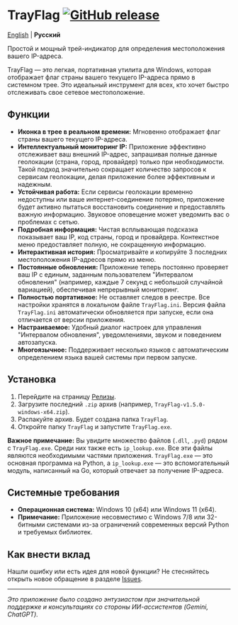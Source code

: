 # TrayFlag [![GitHub release](https://img.shields.io/github/v/release/Ridbowt/TrayFlag?label=version)](https://github.com/Ridbowt/TrayFlag/releases)

[English](README.md) | **Русский**

Простой и мощный трей-индикатор для определения местоположения вашего IP-адреса.

TrayFlag — это легкая, портативная утилита для Windows, которая отображает флаг страны вашего текущего IP-адреса прямо в системном трее. Это идеальный инструмент для всех, кто хочет быстро отслеживать свое сетевое местоположение.

## Функции
- **Иконка в трее в реальном времени:** Мгновенно отображает флаг страны вашего текущего IP-адреса.
- **Интеллектуальный мониторинг IP:** Приложение эффективно отслеживает ваш внешний IP-адрес, запрашивая полные данные геолокации (страна, город, провайдер) только при необходимости. Такой подход значительно сокращает количество запросов к сервисам геолокации, делая приложение более эффективным и надежным.
- **Устойчивая работа:** Если сервисы геолокации временно недоступны или ваше интернет-соединение потеряно, приложение будет активно пытаться восстановить соединение и предоставлять важную информацию. Звуковое оповещение может уведомить вас о проблемах с сетью.
- **Подробная информация:** Чистая всплывающая подсказка показывает ваш IP, код страны, город и провайдера. Контекстное меню предоставляет полную, не сокращенную информацию.
- **Интерактивная история:** Просматривайте и копируйте 3 последних местоположения IP-адресов прямо из меню.
- **Постоянные обновления:** Приложение теперь постоянно проверяет ваш IP с единым, заданным пользователем "Интервалом обновления" (например, каждые 7 секунд с небольшой случайной вариацией), обеспечивая непрерывный мониторинг.
- **Полностью портативное:** Не оставляет следов в реестре. Все настройки хранятся в локальном файле `TrayFlag.ini`. Версия файла `TrayFlag.ini` автоматически обновляется при запуске, если она отличается от версии приложения.
- **Настраиваемое:** Удобный диалог настроек для управления "Интервалом обновления", уведомлениями, звуком и поведением автозапуска.
- **Многоязычное:** Поддерживает несколько языков с автоматическим определением языка вашей системы при первом запуске.

## Установка
1. Перейдите на страницу [Релизы](https://github.com/Ridbowt/TrayFlag/releases).
2. Загрузите последний `.zip` архив (например, `TrayFlag-v1.5.0-windows-x64.zip`).
3. Распакуйте архив. Будет создана папка `TrayFlag`.
4. Откройте папку `TrayFlag` и запустите `TrayFlag.exe`.

**Важное примечание:** Вы увидите множество файлов (`.dll`, `.pyd`) рядом с `TrayFlag.exe`. Среди них также есть `ip_lookup.exe`. Все эти файлы являются необходимыми частями приложения. `TrayFlag.exe` — это основная программа на Python, а `ip_lookup.exe` — это вспомогательный модуль, написанный на Go, который отвечает за получение IP-адреса.

## Системные требования
- **Операционная система:** Windows 10 (x64) или Windows 11 (x64).
- **Примечание:** Приложение несовместимо с Windows 7/8 или 32-битными системами из-за ограничений современных версий Python и требуемых библиотек.

## Как внести вклад
Нашли ошибку или есть идея для новой функции? Не стесняйтесь открыть новое обращение в разделе [Issues](https://github.com/Ridbowt/TrayFlag/issues).


---
*Это приложение было создано энтузиастом при значительной поддержке и консультациях со стороны ИИ-ассистентов (Gemini, ChatGPT).*
